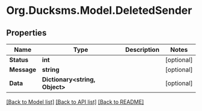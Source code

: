 
# Org.Ducksms.Model.DeletedSender

## Properties

Name | Type | Description | Notes
------------ | ------------- | ------------- | -------------
**Status** | **int** |  | [optional] 
**Message** | **string** |  | [optional] 
**Data** | **Dictionary&lt;string, Object&gt;** |  | [optional] 

[[Back to Model list]](../README.md#documentation-for-models)
[[Back to API list]](../README.md#documentation-for-api-endpoints)
[[Back to README]](../README.md)

